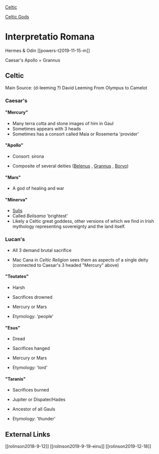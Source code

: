 

[Celtic](celtic-religion)

[Celtic Gods](celtic-gods.md)

# Interpretatio Romana

Hermes & Odin [[powers-t2019-11-15-m]]

Caesar's Apollo = Grannus

## Celtic

Main Source: (d-leeming ?) David Leeming From Olympus to Camelot

### Caesar's

#### "Mercury"

- Many terra cotta and stone images of him in Gaul
- Sometimes appears with 3 heads
- Sometimes has a consort called Maia or Rosemerta 'provider'

#### "Apollo"

- Consort:  sirona

- Composite of several deities ([Belenus](belenus.md) , [Grannus](grannus.md) , [Borvo](borvo.md))

#### "Mars"

- A god of healing and war

#### "Minerva"

- [Sulis](sulis.md)
- Called *Belisama* 'brightest'
- Likely a Celtic great goddess, other versions of which we find in Irish mythology representing sovereignty and the land itself.

### Lucan's

- All 3 demand brutal sacrifice

- Mac Cana in *Celtic Religion* sees them as aspects of a single deity (connected to Caesar's 3 headed "Mercury" above)

#### "Teutates"

- Harsh

- Sacrifices drowned

- Mercury or Mars

- Etymology: 'people'

#### "Esus"

- Dread

- Sacrifices hanged

- Mercury or Mars

- Etymology: 'lord'

#### "Taranis"

- Sacrifices burned

- Jupiter or Dispater/Hades

- Ancestor of all Gauls

- Etymology: 'thunder'


## External Links
[[rolinson2018-9-12]]
[[rolinson2019-9-19-einu]]
[[rolinson2019-12-18]]